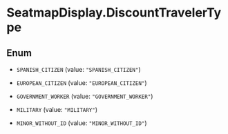 # SeatmapDisplay.DiscountTravelerType

## Enum


* `SPANISH_CITIZEN` (value: `"SPANISH_CITIZEN"`)

* `EUROPEAN_CITIZEN` (value: `"EUROPEAN_CITIZEN"`)

* `GOVERNMENT_WORKER` (value: `"GOVERNMENT_WORKER"`)

* `MILITARY` (value: `"MILITARY"`)

* `MINOR_WITHOUT_ID` (value: `"MINOR_WITHOUT_ID"`)


